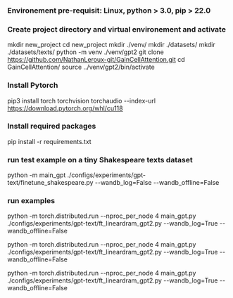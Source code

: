 ### Environement pre-requisit: Linux, python > 3.0, pip > 22.0
### Create project directory and virtual environement and activate

mkdir new_project
cd new_project
mkdir ./venv/
mkdir ./datasets/
mkdir ./datasets/texts/
python -m venv ./venv/gpt2
git clone https://github.com/NathanLeroux-git/GainCellAttention.git
cd GainCellAttention/
source ../venv/gpt2/bin/activate

### Install Pytorch
pip3 install torch torchvision torchaudio --index-url https://download.pytorch.org/whl/cu118

### Install required packages
pip install -r requirements.txt

### run test example on a tiny Shakespeare texts dataset
python -m main_gpt ./configs/experiments/gpt-text/finetune_shakespeare.py --wandb_log=False --wandb_offline=False


### run examples
python -m torch.distributed.run --nproc_per_node 4 main_gpt.py ./configs/experiments/gpt-text/ft_lineardram_gpt2.py --wandb_log=True --wandb_offline=False

python -m torch.distributed.run --nproc_per_node 4 main_gpt.py ./configs/experiments/gpt-text/ft_lineardram_gpt2.py --wandb_log=True --wandb_offline=False

python -m torch.distributed.run --nproc_per_node 4 main_gpt.py ./configs/experiments/gpt-text/ft_lineardram_gpt2.py --wandb_log=True --wandb_offline=False
